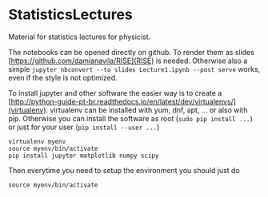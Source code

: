 # StatisticsLectures
Material for statistics lectures for physicist.

The notebooks can be opened directly on github. To render them as slides [https://github.com/damianavila/RISE](RISE) is needed. Otherwise also a simple `jupyter nbconvert --to slides Lecture1.ipynb --post serve` works, even if the style is not optimized.

To install jupyter and other software the easier way is to create a [http://python-guide-pt-br.readthedocs.io/en/latest/dev/virtualenvs/](virtualenv). virtualenv can be installed with yum, dnf, apt, ... or also with pip. Otherwise you can install the software as root (`sudo pip install ...`) or just for your user (`pip install --user ...`)

    virtualenv myenv
    source myenv/bin/activate
    pip install jupyter matplotlib numpy scipy

Then everytime you need to setup the environment you should just do

    source myenv/bin/activate
